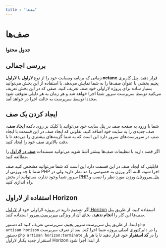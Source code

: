 ```yaml
---
title : "صف‌ها"
---
```


# صف‌ها

### جدول محتوا

## بررسی اجمالی
<div id="90952157789"><script type="text/JavaScript" src="https://www.aparat.com/embed/tr40O?data[rnddiv]=90952157789&data[responsive]=yes"></script></div>


زمانی که برنامه وبسایت خود را از نوع **لاراول** یا **لاراول octane** قرار دهید، پنل کاربری پچیم بخشی با عنوان صف‌ها را به شما نمایش می‌دهد. با استفاده از این بخش می‌توانید بسیار ساده برای پروژه لاراولی خود صف تعریف کنید. صفی که در این بخش تعریف می‌کنید توسط سرپرست سرور شما اجرا خواهد شد و هر زمان به هر دلیلی متوقف شود مجددا توسط سرپرست به حالت اجرا در خواهد آمد.

## ایجاد کردن یک صف 

شما با ورود به صفحه صف در پنل سایت خود می‌توانید با کلیک بر روی دکمه **ایجاد صف**، صف جدیدی را به سایت خود اضافه کنید. تفاوتی که ایجاد صف در این قسمت با ایجاد صف در سرپرست‌های سرور دارد این است که به شما گزینه‌های بیشتری را می‌دهد تا با دقت بالاتری صف خود را ایجاد کنید.

اگر قصد دارید با تنظیمات صف‌ها بیشتر آشنا شوید می‌توانید مستندات [**صف در لاراول**](https://laravel.com/docs/queues) را مطالعه کنید.

قابلیتی که ایجاد صف در این قسمت دارد این است که شما می‌توانید مشخص کنید صف شما با چه ورژنی از PHP اجرا شود، البته اگر ورژن به خصوصی را مد نظر دارید ولی در سرور شما وجود ندارد، می‌توانید از بخش [PHP پنل سرورتان](/servers/php) ورژن مورد نظر را نصب و راه اندازی کنید.

## استفاده از لاراول Horizon

اگر تصمیم دارید در پروژه لاراولی خود از [لاراول Horizon](https://laravel.com/docs/horizon) استفاده کنید، از طریق پنل صف‌ها این کار را **انجام ندهید**، بجای آن از ویژگی [سرپرست سرور](/servers/supervisor) استفاده کنید.

ابتدا، از طریق پنل سرپرست سرور پچیم، سرپرستی تعریف کنید که دستور `php artisan horizon` را در دایرکتوری اصلی پروژه شما اجرا کند. بعد از تعرف سرپرست دستور `php artisan horizon:terminate` را در **کد استقرار** خود قرار دهید تا با هر بار استقرار جدید یکبار لاراول Horizon از ابتدا اجرا شود.
